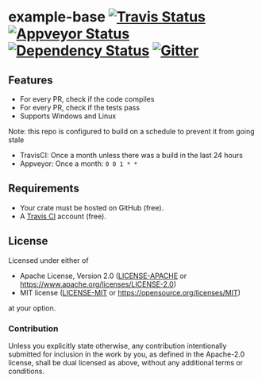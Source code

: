 example-base
[![Travis Status](https://travis-ci.org/crate-ci/example-base.svg?branch=master)](https://travis-ci.org/crate-ci/example-base)
[![Appveyor Status](https://ci.appveyor.com/api/projects/status/8w3m1awufpjyvpbo/branch/master?svg=true)](https://ci.appveyor.com/project/epage/example-base/branch/master)
[![Dependency Status](https://dependencyci.com/github/crate-ci/example-base/badge)](https://dependencyci.com/github/crate-ci/example-base)
[![Gitter](https://badges.gitter.im/Join%20Chat.svg)](https://gitter.im/crate-ci/general)
===========

## Features

- For every PR, check if the code compiles
- For every PR, check if the tests pass
- Supports Windows and Linux

Note: this repo is configured to build on a schedule to prevent it from going stale
- TravisCI: Once a month unless there was a build in the last 24 hours
- Appveyor: Once a month: `0 0 1 * *`

## Requirements

- Your crate must be hosted on GitHub (free).
- A [Travis CI](https://travis-ci.org/) account (free).

## License

Licensed under either of

- Apache License, Version 2.0 ([LICENSE-APACHE](LICENSE-APACHE) or
  https://www.apache.org/licenses/LICENSE-2.0)
- MIT license ([LICENSE-MIT](LICENSE-MIT) or https://opensource.org/licenses/MIT)

at your option.

### Contribution

Unless you explicitly state otherwise, any contribution intentionally submitted
for inclusion in the work by you, as defined in the Apache-2.0 license, shall be
dual licensed as above, without any additional terms or conditions.

